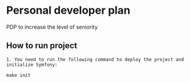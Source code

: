 # Personal developer plan
PDP to increase the level of seniority


## How to run project
	1. You need to run the following command to deploy the project and initialize Symfony:
	
```make init```
